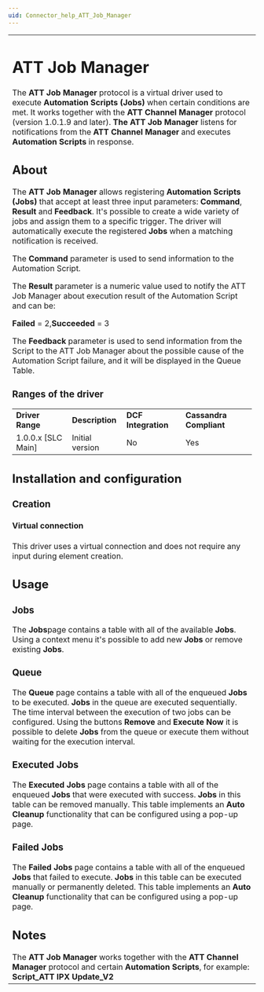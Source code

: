 ```yaml
---
uid: Connector_help_ATT_Job_Manager
---
```


<table>
<colgroup>
<col style="width: 100%" />
</colgroup>
<tbody>
<tr class="odd">
<td><h1 id="att-job-manager">ATT Job Manager</h1>
<p>The <strong>ATT Job Manager</strong> protocol is a virtual driver used to execute <strong>Automation Scripts (Jobs)</strong> when certain conditions are met. It works together with the <strong>ATT Channel Manager</strong> protocol (version 1.0.1.9 and later). <strong>The ATT Job Manager</strong> listens for notifications from the <strong>ATT Channel Manager</strong> and executes <strong>Automation Scripts</strong> in response.</p>
<h2 id="about">About</h2>
<p>The <strong>ATT Job Manager</strong> allows registering <strong>Automation Scripts (Jobs)</strong> that accept at least three input parameters: <strong>Command</strong>, <strong>Result</strong> and <strong>Feedback</strong>. It's possible to create a wide variety of jobs and assign them to a specific trigger. The driver will automatically execute the registered <strong>Jobs</strong> when a matching notification is received.</p>
<p>The <strong>Command</strong> parameter is used to send information to the Automation Script.</p>
<p>The <strong>Result</strong> parameter is a numeric value used to notify the ATT Job Manager about execution result of the Automation Script and can be:</p>
<p><strong>Failed</strong> = 2,<strong>Succeeded</strong> = 3</p>
<p>The <strong>Feedback</strong> parameter is used to send information from the Script to the ATT Job Manager about the possible cause of the Automation Script failure, and it will be displayed in the Queue Table.</p>
<h3 id="ranges-of-the-driver">Ranges of the driver</h3>
<table>
<tbody>
<tr class="odd">
<td><strong>Driver Range</strong></td>
<td><strong>Description</strong></td>
<td><strong>DCF Integration</strong></td>
<td><strong>Cassandra Compliant</strong></td>
</tr>
<tr class="even">
<td>1.0.0.x [SLC Main]</td>
<td>Initial version</td>
<td>No</td>
<td>Yes</td>
</tr>
</tbody>
</table>
<h2 id="installation-and-configuration">Installation and configuration</h2>
<h3 id="creation">Creation</h3>
<h4 id="virtual-connection">Virtual connection</h4>
<p>This driver uses a virtual connection and does not require any input during element creation.</p>
<h2 id="usage">Usage</h2>
<h3 id="jobs">Jobs</h3>
<p>The <strong>Jobs</strong>page contains a table with all of the available <strong>Jobs</strong>. Using a context menu it's possible to add new <strong>Jobs</strong> or remove existing <strong>Jobs</strong>.</p>
<h3 id="queue">Queue</h3>
<p>The <strong>Queue</strong> page contains a table with all of the enqueued <strong>Jobs</strong> to be executed. <strong>Jobs</strong> in the queue are executed sequentially. The time interval between the execution of two jobs can be configured. Using the buttons <strong>Remove</strong> and <strong>Execute Now</strong> it is possible to delete <strong>Jobs</strong> from the queue or execute them without waiting for the execution interval.</p>
<h3 id="executed-jobs">Executed Jobs</h3>
<p>The <strong>Executed Jobs</strong> page contains a table with all of the enqueued <strong>Jobs</strong> that were executed with success. <strong>Jobs</strong> in this table can be removed manually. This table implements an <strong>Auto Cleanup</strong> functionality that can be configured using a pop-up page.</p>
<h3 id="failed-jobs">Failed Jobs</h3>
<p>The <strong>Failed Jobs</strong> page contains a table with all of the enqueued <strong>Jobs</strong> that failed to execute. <strong>Jobs</strong> in this table can be executed manually or permanently deleted. This table implements an <strong>Auto Cleanup</strong> functionality that can be configured using a pop-up page.</p>
<h2 id="notes">Notes</h2>
The <strong>ATT Job Manager</strong> works together with the <strong>ATT Channel Manager</strong> protocol and certain <strong>Automation Scripts</strong>, for example: <strong>Script_ATT IPX Update_V2</strong></td>
</tr>
</tbody>
</table>
